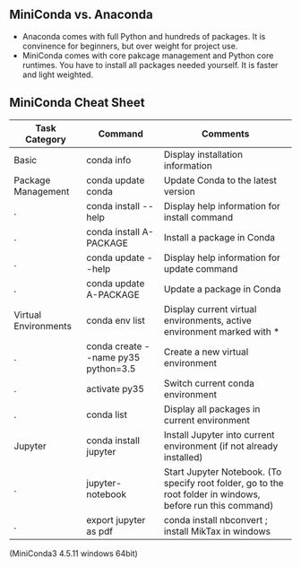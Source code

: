 ## MiniConda vs. Anaconda

- Anaconda comes with full Python and hundreds of packages. It is convinence for beginners, but over weight for project use. 
- MiniConda comes with core pakcage management and Python core runtimes. You have to install all packages needed yourself. It is faster and light weighted.

## MiniConda Cheat Sheet

Task Category | Command | Comments
------------- | --------|---------
Basic | conda info | Display installation information
Package Management | conda update conda | Update Conda to the latest version
 . | conda install --help | Display help information for install command
 . | conda install A-PACKAGE | Install a package in Conda
 . | conda update --help | Display help information for update command
 . | conda update A-PACKAGE | Update a package in Conda
Virtual Environments | conda env list | Display current virtual environments, active environment marked with *
 . | conda create --name py35 python=3.5 | Create a new virtual environment
 . | activate py35 | Switch current conda environment
 . | conda list | Display all packages in current environment
Jupyter | conda install jupyter | Install Jupyter into current environment (if not already installed)
 . | jupyter-notebook | Start Jupyter Notebook. (To specify root folder, go to the root folder in windows, before run this command)
 . | export jupyter as pdf | conda install nbconvert ; install MikTax in windows 
 
(MiniConda3 4.5.11 windows 64bit)


